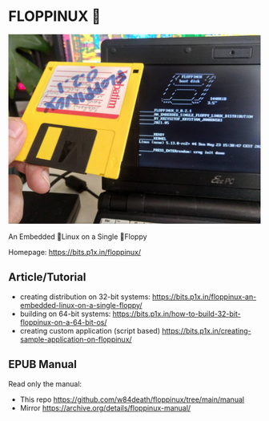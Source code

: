 # FLOPPINUX 💾
![FLOPPINUX boot image](cover-0.2.1.jpg)

An Embedded 🐧Linux on a Single 💾Floppy

Homepage: https://bits.p1x.in/floppinux/


## Article/Tutorial
- creating distribution on 32-bit systems: https://bits.p1x.in/floppinux-an-embedded-linux-on-a-single-floppy/
- building on 64-bit systems: https://bits.p1x.in/how-to-build-32-bit-floppinux-on-a-64-bit-os/
- creating custom application (script based) https://bits.p1x.in/creating-sample-application-on-floppinux/

## EPUB Manual
Read only the manual:

- This repo https://github.com/w84death/floppinux/tree/main/manual
- Mirror https://archive.org/details/floppinux-manual/

